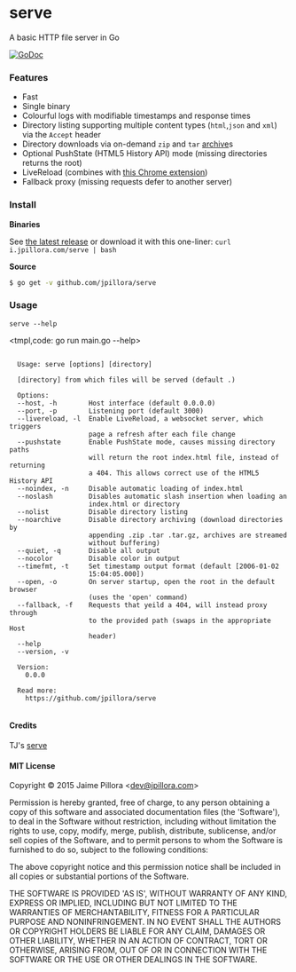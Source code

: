 
# serve

A basic HTTP file server in Go

[![GoDoc](https://godoc.org/github.com/jpillora/serve/server?status.svg)](https://godoc.org/github.com/jpillora/serve/server)

### Features

* Fast
* Single binary
* Colourful logs with modifiable timestamps and response times
* Directory listing supporting multiple content types (`html`,`json` and `xml`) via the `Accept` header
* Directory downloads via on-demand `zip` and `tar` [archive](https://github.com/jpillora/archive)s
* Optional PushState (HTML5 History API) mode (missing directories returns the root)
* LiveReload (combines with [this Chrome extension](https://chrome.google.com/webstore/detail/livereload/jnihajbhpnppcggbcgedagnkighmdlei?hl=en))
* Fallback proxy (missing requests defer to another server)

### Install

**Binaries**

See [the latest release](https://github.com/jpillora/serve/releases/latest) or download it with this one-liner: `curl i.jpillora.com/serve | bash`

**Source**

``` sh
$ go get -v github.com/jpillora/serve
```

### Usage

```
serve --help
```

<tmpl,code: go run main.go --help>
``` plain 

  Usage: serve [options] [directory]
  
  [directory] from which files will be served (default .)
  
  Options:
  --host, -h        Host interface (default 0.0.0.0)
  --port, -p        Listening port (default 3000)
  --livereload, -l  Enable LiveReload, a websocket server, which triggers 
                    page a refresh after each file change
  --pushstate       Enable PushState mode, causes missing directory paths 
                    will return the root index.html file, instead of returning 
                    a 404. This allows correct use of the HTML5 History API
  --noindex, -n     Disable automatic loading of index.html
  --noslash         Disables automatic slash insertion when loading an 
                    index.html or directory
  --nolist          Disable directory listing
  --noarchive       Disable directory archiving (download directories by 
                    appending .zip .tar .tar.gz, archives are streamed 
                    without buffering)
  --quiet, -q       Disable all output
  --nocolor         Disable color in output
  --timefmt, -t     Set timestamp output format (default [2006-01-02 
                    15:04:05.000])
  --open, -o        On server startup, open the root in the default browser 
                    (uses the 'open' command)
  --fallback, -f    Requests that yeild a 404, will instead proxy through 
                    to the provided path (swaps in the appropriate Host 
                    header)
  --help          
  --version, -v   
  
  Version:
    0.0.0
  
  Read more:
    https://github.com/jpillora/serve
  
```
</tmpl>

#### Credits

TJ's [serve](https://github.com/tj/serve)

#### MIT License

Copyright © 2015 Jaime Pillora &lt;dev@jpillora.com&gt;

Permission is hereby granted, free of charge, to any person obtaining
a copy of this software and associated documentation files (the
'Software'), to deal in the Software without restriction, including
without limitation the rights to use, copy, modify, merge, publish,
distribute, sublicense, and/or sell copies of the Software, and to
permit persons to whom the Software is furnished to do so, subject to
the following conditions:

The above copyright notice and this permission notice shall be
included in all copies or substantial portions of the Software.

THE SOFTWARE IS PROVIDED 'AS IS', WITHOUT WARRANTY OF ANY KIND,
EXPRESS OR IMPLIED, INCLUDING BUT NOT LIMITED TO THE WARRANTIES OF
MERCHANTABILITY, FITNESS FOR A PARTICULAR PURPOSE AND NONINFRINGEMENT.
IN NO EVENT SHALL THE AUTHORS OR COPYRIGHT HOLDERS BE LIABLE FOR ANY
CLAIM, DAMAGES OR OTHER LIABILITY, WHETHER IN AN ACTION OF CONTRACT,
TORT OR OTHERWISE, ARISING FROM, OUT OF OR IN CONNECTION WITH THE
SOFTWARE OR THE USE OR OTHER DEALINGS IN THE SOFTWARE.